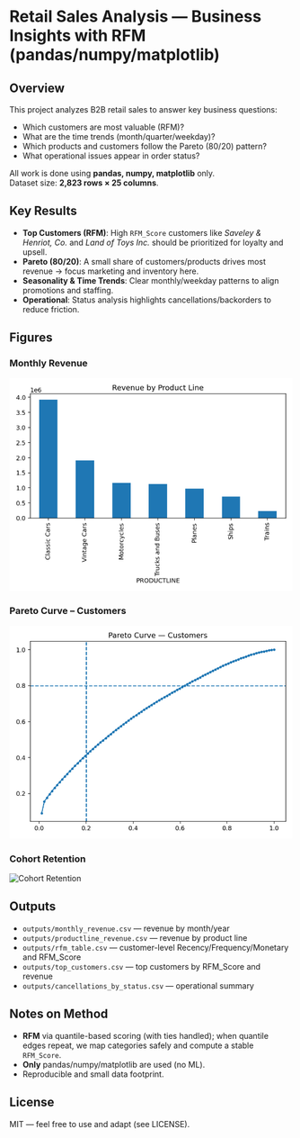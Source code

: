 # Retail Sales Analysis — Business Insights with RFM (pandas/numpy/matplotlib)

## Overview
This project analyzes B2B retail sales to answer key business questions:
- Which customers are most valuable (RFM)?
- What are the time trends (month/quarter/weekday)?
- Which products and customers follow the Pareto (80/20) pattern?
- What operational issues appear in order status?

All work is done using **pandas, numpy, matplotlib** only.  
Dataset size: **2,823 rows × 25 columns**.

## Key Results
- **Top Customers (RFM)**: High `RFM_Score` customers like *Saveley & Henriot, Co.* and *Land of Toys Inc.* should be prioritized for loyalty and upsell.
- **Pareto (80/20)**: A small share of customers/products drives most revenue → focus marketing and inventory here.
- **Seasonality & Time Trends**: Clear monthly/weekday patterns to align promotions and staffing.
- **Operational**: Status analysis highlights cancellations/backorders to reduce friction.

## Figures
### Monthly Revenue
![Monthly Revenue](Images/fig_revenue_by_productline.png)

### Pareto Curve – Customers
![Pareto Curve – Customers](Images/fig_pareto_customers.png)

### Cohort Retention
![Cohort Retention](Images/fig_cohort_retention.png)

## Outputs
- `outputs/monthly_revenue.csv` — revenue by month/year
- `outputs/productline_revenue.csv` — revenue by product line
- `outputs/rfm_table.csv` — customer-level Recency/Frequency/Monetary and RFM_Score
- `outputs/top_customers.csv` — top customers by RFM_Score and revenue
- `outputs/cancellations_by_status.csv` — operational summary

## Notes on Method
- **RFM** via quantile-based scoring (with ties handled); when quantile edges repeat, we map categories safely and compute a stable `RFM_Score`.
- **Only** pandas/numpy/matplotlib are used (no ML).  
- Reproducible and small data footprint.

## License
MIT — feel free to use and adapt (see LICENSE).
